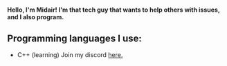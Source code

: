 #### Hello, I'm Midair! I'm that tech guy that wants to help others with issues, and I also program.
## Programming languages I use: 
- C++ (learning)
Join my discord <a href=https://discord.gg/r3cWBwtKye>here.</a>
